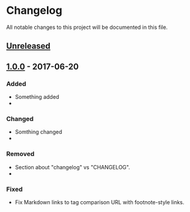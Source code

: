 # Changelog

All notable changes to this project will be documented in this file.

## [Unreleased]

## [1.0.0] - 2017-06-20

### Added

-   Something added
- 
### Changed

-   Somthing changed
- 
### Removed

-   Section about "changelog" vs "CHANGELOG".
- 
### Fixed

-   Fix Markdown links to tag comparison URL with footnote-style links.

[unreleased]: https://github.com/olivierlacan/keep-a-changelog/compare/v1.0.0...HEAD
[1.0.0]: https://github.com/olivierlacan/keep-a-changelog/compare/v0.3.0...v1.0.0
